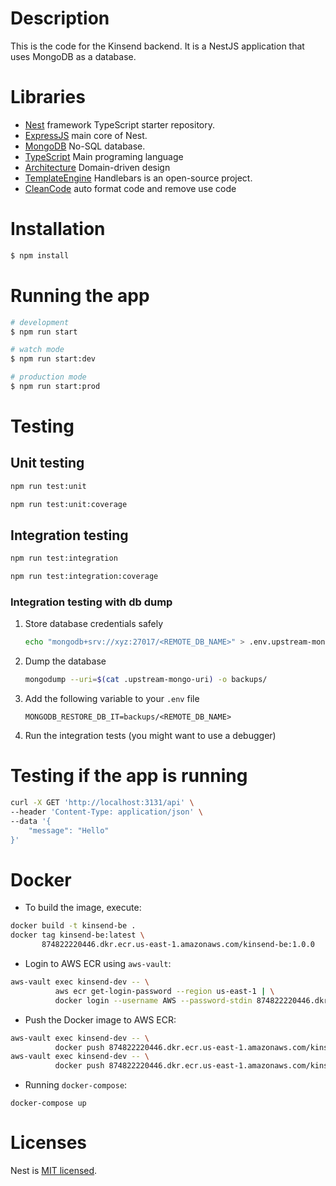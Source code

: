 # Description

This is the code for the Kinsend backend. It is a NestJS application that uses MongoDB as a database.

# Libraries

* [Nest](https://github.com/nestjs/nest) framework TypeScript starter repository.
* [ExpressJS](https://expressjs.com/) main core of Nest.
* [MongoDB](https://www.mongodb.com/) No-SQL database.
* [TypeScript](https://www.typescriptlang.org/) Main programing language
* [Architecture](https://en.wikipedia.org/wiki/Domain-driven_design) Domain-driven design
* [TemplateEngine](https://handlebarsjs.com/contributing/interactive-examples.html) Handlebars is an open-source project. 
* [CleanCode](https://eslint.org/) auto format code and remove use code

# Installation

```bash
$ npm install
```

# Running the app

```bash
# development
$ npm run start

# watch mode
$ npm run start:dev

# production mode
$ npm run start:prod
```

# Testing

## Unit testing

```bash
npm run test:unit
```

```bash
npm run test:unit:coverage
```

## Integration testing

```bash
npm run test:integration
```
```bash
npm run test:integration:coverage
```

### Integration testing with db dump

1. Store database credentials safely 
   ```bash
   echo "mongodb+srv://xyz:27017/<REMOTE_DB_NAME>" > .env.upstream-mongo-uri
   ```
2. Dump the database
   ```bash
   mongodump --uri=$(cat .upstream-mongo-uri) -o backups/
   ```
3. Add the following variable to your `.env` file
   ```
   MONGODB_RESTORE_DB_IT=backups/<REMOTE_DB_NAME>
   ```
4. Run the integration tests (you might want to use a debugger)

# Testing if the app is running

```bash
curl -X GET 'http://localhost:3131/api' \
--header 'Content-Type: application/json' \
--data '{
    "message": "Hello"
}'
```

# Docker

* To build the image, execute:
```bash
docker build -t kinsend-be .
docker tag kinsend-be:latest \
       874822220446.dkr.ecr.us-east-1.amazonaws.com/kinsend-be:1.0.0
```

* Login to AWS ECR using `aws-vault`:
```bash
aws-vault exec kinsend-dev -- \
          aws ecr get-login-password --region us-east-1 | \
          docker login --username AWS --password-stdin 874822220446.dkr.ecr.us-east-1.amazonaws.com
```

* Push the Docker image to AWS ECR:
```bash
aws-vault exec kinsend-dev -- \
          docker push 874822220446.dkr.ecr.us-east-1.amazonaws.com/kinsend-be:latest
aws-vault exec kinsend-dev -- \
          docker push 874822220446.dkr.ecr.us-east-1.amazonaws.com/kinsend-be:1.0.0
```

* Running `docker-compose`:
```
docker-compose up
```

# Licenses

Nest is [MIT licensed](https://github.com/nestjs/nest/blob/master/LICENSE).
